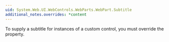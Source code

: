 ```yaml
---
uid: System.Web.UI.WebControls.WebParts.WebPart.Subtitle
additional_notes.overrides: *content
---
```


<p>To supply a subtitle for instances of a custom <xref href="System.Web.UI.WebControls.WebParts.WebPart"></xref> control, you must override the <xref href="System.Web.UI.WebControls.WebParts.WebPart.Subtitle"></xref> property.</p>


